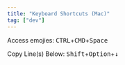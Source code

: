 ```yaml
---
title: "Keyboard Shortcuts (Mac)"
tag: ["dev"]
---
```


Access emojies: <kbd>CTRL</kbd>+<kbd>CMD</kbd>+<kbd>Space</kbd>

Copy Line(s) Below: <kbd>Shift</kbd>+<kbd>Option</kbd>+<kbd>↓</kbd>
